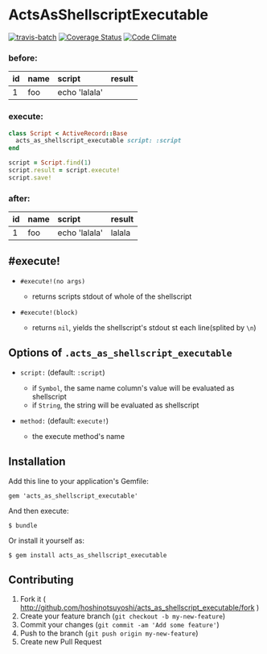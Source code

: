 # ActsAsShellscriptExecutable

[![travis-batch](https://travis-ci.org/hoshinotsuyoshi/acts_as_shellscript_executable.svg?branch=master)](https://travis-ci.org/hoshinotsuyoshi/acts_as_shellscript_executable)
[![Coverage Status](https://coveralls.io/repos/hoshinotsuyoshi/acts_as_shellscript_executable/badge.png)](https://coveralls.io/r/hoshinotsuyoshi/acts_as_shellscript_executable)
[![Code Climate](https://codeclimate.com/github/hoshinotsuyoshi/acts_as_shellscript_executable/badges/gpa.svg)](https://codeclimate.com/github/hoshinotsuyoshi/acts_as_shellscript_executable)


### before:

| id  | name  | script        | result |
| :---|:----- |:--------------|:-------|
| 1   | foo   | echo 'lalala' |        |

### execute:

```ruby
class Script < ActiveRecord::Base
  acts_as_shellscript_executable script: :script
end
```

```ruby
script = Script.find(1)
script.result = script.execute!
script.save!
```

### after:

| id  | name  | script        | result |
| :---|:----- |:--------------|:-------|
| 1   | foo   | echo 'lalala' | lalala |

## #execute!

* `#execute!(no args)`
    * returns scripts stdout of whole of the shellscript

* `#execute!(block)`
    * returns `nil`, yields the shellscript's stdout st each line(splited by `\n`)

## Options of `.acts_as_shellscript_executable`

* `script:` (default: `:script`)
    * if `Symbol`, the same name column's value will be evaluated as shellscript
    * if `String`, the string will be evaluated as shellscript

* `method:` (default: `execute!`)
    * the execute method's name

## Installation

Add this line to your application's Gemfile:

    gem 'acts_as_shellscript_executable'

And then execute:

    $ bundle

Or install it yourself as:

    $ gem install acts_as_shellscript_executable

## Contributing

1. Fork it ( http://github.com/hoshinotsuyoshi/acts_as_shellscript_executable/fork )
2. Create your feature branch (`git checkout -b my-new-feature`)
3. Commit your changes (`git commit -am 'Add some feature'`)
4. Push to the branch (`git push origin my-new-feature`)
5. Create new Pull Request
